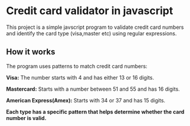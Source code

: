# Credit card validator in javascript

This project is a simple javscript program to validate credit card numbers and identify the card type (visa,master etc) using regular expressions.

## How it works

The program uses patterns to match credit card numbers:

**Visa:**  The number starts with 4 and has either 13 or 16 digits.

**Mastercard:** Starts with a number between 51 and 55 and has 16 digits.

**American Express(Amex):**  Starts with 34 or 37 and has 15 digits.

**Each type has a specific pattern that helps determine whether the card number is valid.**

